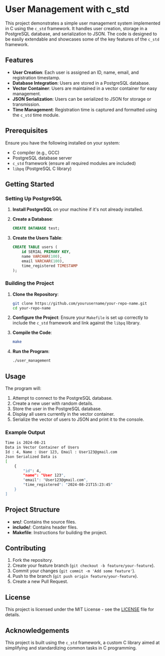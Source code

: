 # User Management with c_std

This project demonstrates a simple user management system implemented in C using the `c_std` framework. It handles user creation, storage in a PostgreSQL database, and serialization to JSON. The code is designed to be easily extendable and showcases some of the key features of the `c_std` framework.

## Features

- **User Creation**: Each user is assigned an ID, name, email, and registration timestamp.
- **Database Integration**: Users are stored in a PostgreSQL database.
- **Vector Container**: Users are maintained in a vector container for easy management.
- **JSON Serialization**: Users can be serialized to JSON for storage or transmission.
- **Time Management**: Registration time is captured and formatted using the `c_std` time module.

## Prerequisites

Ensure you have the following installed on your system:

- C compiler (e.g., GCC)
- PostgreSQL database server
- `c_std` framework (ensure all required modules are included)
- `libpq` (PostgreSQL C library)

## Getting Started

### Setting Up PostgreSQL

1. **Install PostgreSQL** on your machine if it's not already installed.

2. **Create a Database**:
    ```sql
    CREATE DATABASE test;
    ```

3. **Create the Users Table**:
    ```sql
    CREATE TABLE users (
        id SERIAL PRIMARY KEY,
        name VARCHAR(100),
        email VARCHAR(100),
        time_registered TIMESTAMP
    );
    ```

### Building the Project

1. **Clone the Repository**:
    ```bash
    git clone https://github.com/yourusername/your-repo-name.git
    cd your-repo-name
    ```

2. **Configure the Project**: 
    Ensure your `Makefile` is set up correctly to include the `c_std` framework and link against the `libpq` library.

3. **Compile the Code**:
    ```bash
    make
    ```

4. **Run the Program**:
    ```bash
    ./user_management
    ```

## Usage

The program will:

1. Attempt to connect to the PostgreSQL database.
2. Create a new user with random details.
3. Store the user in the PostgreSQL database.
4. Display all users currently in the vector container.
5. Serialize the vector of users to JSON and print it to the console.

### Example Output

```bash
Time is 2024-08-21
Data in Vector Container of Users
Id : 4, Name : User 123, Email : User123@gmail.com
Json Serialized Data is
[
    {
        "id": 4,
        "name": "User 123",
        "email": "User123@gmail.com",
        "time_registered": "2024-08-21T15:23:45"
    }
]
```

## Project Structure

- **src/**: Contains the source files.
- **include/**: Contains header files.
- **Makefile**: Instructions for building the project.

## Contributing

1. Fork the repository.
2. Create your feature branch (`git checkout -b feature/your-feature`).
3. Commit your changes (`git commit -m 'Add some feature'`).
4. Push to the branch (`git push origin feature/your-feature`).
5. Create a new Pull Request.

## License

This project is licensed under the MIT License - see the [LICENSE](LICENSE) file for details.

## Acknowledgements

This project is built using the `c_std` framework, a custom C library aimed at simplifying and standardizing common tasks in C programming.
